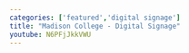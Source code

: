 ```yaml
---
categories: ['featured','digital signage']
title: "Madison College - Digital Signage"
youtube: N6PFjJkkVWU
---
```


